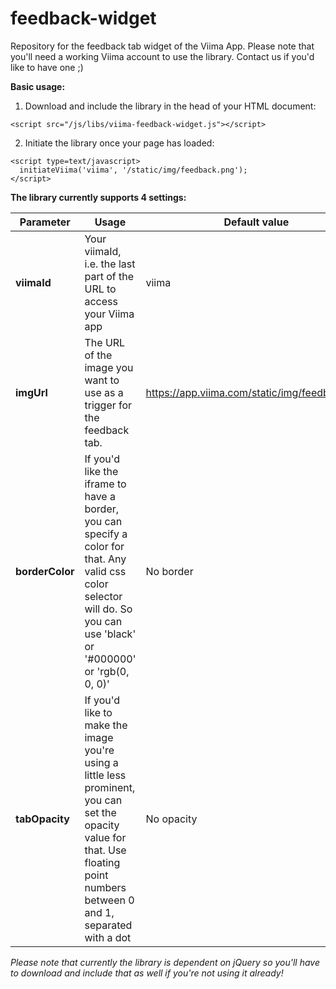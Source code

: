 feedback-widget
===============

Repository for the feedback tab widget of the Viima App. Please note that you'll need a working Viima account to use the library. Contact us if you'd like to have one ;)


**Basic usage:**

1) Download and include the library in the head of your HTML document:

```<script src="/js/libs/viima-feedback-widget.js"></script>```

2) Initiate the library once your page has loaded:
```
<script type=text/javascript>
  initiateViima('viima', '/static/img/feedback.png');
</script>
```

**The library currently supports 4 settings:**

|Parameter | Usage     | Default value |
|----------|-----------|---------------|
|**viimaId** | Your viimaId, i.e. the last part of the URL to access your Viima app | viima |
|**imgUrl** | The URL of the image you want to use as a trigger for the feedback tab. | https://app.viima.com/static/img/feedback.png | 
| **borderColor**| If you'd like the iframe to have a border, you can specify a color for that. Any valid css color selector will do. So you can use 'black' or '#000000' or 'rgb(0, 0, 0)' | No border |
|**tabOpacity**| If you'd like to make the image you're using a little less prominent, you can set the opacity value for that. Use floating point numbers between 0 and 1, separated with a dot | No opacity |


*Please note that currently the library is dependent on jQuery so you'll have to download and include that as well if you're not using it already!*
